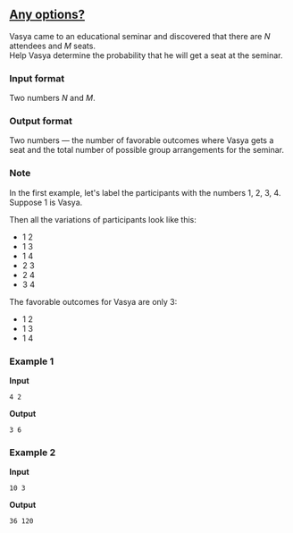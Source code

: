 ## [Any options?](../../../solutions/6.1/61_c.py)

Vasya came to an educational seminar and discovered that there are $N$ attendees and $M$ seats.\
Help Vasya determine the probability that he will get a seat at the seminar.

### Input format

Two numbers $N$ and $M$.

### Output format

Two numbers — the number of favorable outcomes where Vasya gets a seat and the total number of possible group arrangements for the seminar.

### Note

In the first example, let's label the participants with the numbers 1, 2, 3, 4. Suppose 1 is Vasya.

Then all the variations of participants look like this:

- 1 2
- 1 3
- 1 4
- 2 3
- 2 4
- 3 4

The favorable outcomes for Vasya are only 3:

- 1 2
- 1 3
- 1 4

### Example 1

__Input__
```plaintext
4 2
```

__Output__
```plaintext
3 6
```

### Example 2

__Input__
```plaintext
10 3
```

__Output__
```plaintext
36 120
```